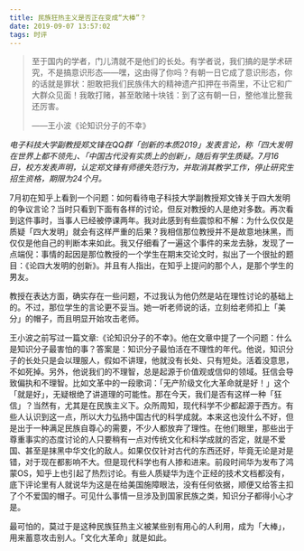 ```yaml
---
title: 民族狂热主义是否正在变成“大棒”？
date: 2019-09-07 13:57:02
tags: 时评
---
```


> 至于国内的学者，门儿清就不是他们的长处。有学者说，我们搞的是学术研究，不是搞意识形态——嘿，这由得了你吗？有朝一日它成了意识形态，你的话就是罪状：胆敢把我们民族伟大的精神遗产扣押在书斋里，不让它和广大群众见面！我敢打赌，甚至敢赌十块钱：到了这有朝一日，整他准比整我还厉害。
>
> ——王小波《论知识分子的不幸》

*电子科技大学副教授郑文锋在QQ群「创新的本质2019」发表言论，称「四大发明在世界上都不领先」、「中国古代没有实质上的创新」，随后有学生质疑。7月16日，校方发表声明，认定郑文锋有师德失范行为，并取消其教学工作，停止研究生招生资格，期限为24个月。*

7月初在知乎上看到一个问题：如何看待电子科技大学副教授郑文锋关于四大发明的争议言论？当时只看到下面有各样的讨论，但反对教授的人是绝对多数。再次看到这件事时，当事人已经被停课两年。我对此感到有些震惊和不解：为什么仅仅是质疑「四大发明」就会有这样严重的后果？我相信那位教授并不是故意地抹黑，而仅仅是他自己的判断本来如此。我又仔细看了一遍这个事件的来龙去脉，发现了一点端倪：事情的起因是那位教授的一个学生在期末交论文时，拟出了一个很扯的题目：《论四大发明的创新》。并且有人指出，在知乎上提问的那个人，是那个学生的男友。

教授在表达方面，确实存在一些问题，不过我认为他仍然是站在理性讨论的基础上的。不过，那位学生的言论更不妥当。她一听老师说的话，立刻给老师扣上「美分」的帽子，而且明显开始攻击老师。

王小波之前写过一篇文章:《论知识分子的不幸》。他在文章中提了一个问题：什么是知识分子最害怕的事？答案是：知识分子最怕活在不理性的年代。他说，知识分子的长处只是会以理服人，假如不讲理，他就没有长处、只有短处。活着没意思，不如死掉。另外，他说我们的不理智，总是起源于价值观或信仰的领域。狂信会导致偏执和不理智。比如文革中的一段歌词：「无产阶级文化大革命就是好！」这个「就是好」，无疑根绝了讲道理的可能性。那在今天，我们是否有这样一种「狂信」？当然有，尤其是在民族主义下。众所周知，现代科学不少都起源于西方。有些人认识到这一点，所以大力弘扬中国古代的科学成就。本来这也没什么不好，但是出于一种满足民族自尊心的需要，不少人都放弃了理性。在他们眼里，那些出于尊重事实的态度讨论的人只要稍有一点对传统文化和科学成就的否定，就是不爱国、甚至是抹黑中华文化的敌人。如果仅仅针对古代的东西还好，毕竟无论是对是错，对于现在都影响不大。但是现代科学也有人掺和进来。前段时间华为发布了鸿蒙OS，知乎上也引起了热烈讨论。有些人质疑华为连个正经的技术文档都没有，底下评论里有人就说华为这是在给美国施障眼法，没有任何依据，顺便又给答主扣了个不爱国的帽子。可见什么事情一旦涉及到国家民族之类，知识分子都得小心才是。

最可怕的，莫过于是这种民族狂热主义被某些别有用心的人利用，成为「大棒」，用来蓄意攻击别人。「文化大革命」就是如此。